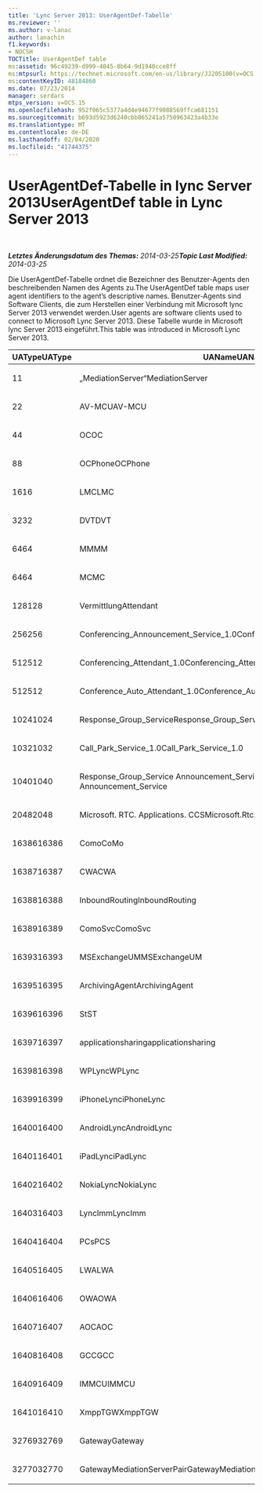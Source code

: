 ```yaml
---
title: 'Lync Server 2013: UserAgentDef-Tabelle'
ms.reviewer: ''
ms.author: v-lanac
author: lanachin
f1.keywords:
- NOCSH
TOCTitle: UserAgentDef table
ms:assetid: 96c49239-d999-4045-8b64-9d1940cce8ff
ms:mtpsurl: https://technet.microsoft.com/en-us/library/JJ205100(v=OCS.15)
ms:contentKeyID: 48184860
ms.date: 07/23/2014
manager: serdars
mtps_version: v=OCS.15
ms.openlocfilehash: 952f065c5377a4d4e94677f9088569ffca681151
ms.sourcegitcommit: b693d5923d6240cbb865241a5750963423a4b33e
ms.translationtype: MT
ms.contentlocale: de-DE
ms.lasthandoff: 02/04/2020
ms.locfileid: "41744375"
---
```

<div data-xmlns="http://www.w3.org/1999/xhtml">

<div class="topic" data-xmlns="http://www.w3.org/1999/xhtml" data-msxsl="urn:schemas-microsoft-com:xslt" data-cs="http://msdn.microsoft.com/en-us/">

<div data-asp="http://msdn2.microsoft.com/asp">

# <a name="useragentdef-table-in-lync-server-2013"></a><span data-ttu-id="ee40a-102">UserAgentDef-Tabelle in lync Server 2013</span><span class="sxs-lookup"><span data-stu-id="ee40a-102">UserAgentDef table in Lync Server 2013</span></span>

</div>

<div id="mainSection">

<div id="mainBody">

<span> </span>

<span data-ttu-id="ee40a-103">_**Letztes Änderungsdatum des Themas:** 2014-03-25_</span><span class="sxs-lookup"><span data-stu-id="ee40a-103">_**Topic Last Modified:** 2014-03-25_</span></span>

<span data-ttu-id="ee40a-104">Die UserAgentDef-Tabelle ordnet die Bezeichner des Benutzer-Agents den beschreibenden Namen des Agents zu.</span><span class="sxs-lookup"><span data-stu-id="ee40a-104">The UserAgentDef table maps user agent identifiers to the agent’s descriptive names.</span></span> <span data-ttu-id="ee40a-105">Benutzer-Agents sind Software Clients, die zum Herstellen einer Verbindung mit Microsoft lync Server 2013 verwendet werden.</span><span class="sxs-lookup"><span data-stu-id="ee40a-105">User agents are software clients used to connect to Microsoft Lync Server 2013.</span></span> <span data-ttu-id="ee40a-106">Diese Tabelle wurde in Microsoft lync Server 2013 eingeführt.</span><span class="sxs-lookup"><span data-stu-id="ee40a-106">This table was introduced in Microsoft Lync Server 2013.</span></span>


<table>
<colgroup>
<col style="width: 33%" />
<col style="width: 33%" />
<col style="width: 33%" />
</colgroup>
<thead>
<tr class="header">
<th><span data-ttu-id="ee40a-107">UAType</span><span class="sxs-lookup"><span data-stu-id="ee40a-107">UAType</span></span></th>
<th><span data-ttu-id="ee40a-108">UAName</span><span class="sxs-lookup"><span data-stu-id="ee40a-108">UAName</span></span></th>
<th><span data-ttu-id="ee40a-109">UACategory</span><span class="sxs-lookup"><span data-stu-id="ee40a-109">UACategory</span></span></th>
</tr>
</thead>
<tbody>
<tr class="odd">
<td><p><span data-ttu-id="ee40a-110">1</span><span class="sxs-lookup"><span data-stu-id="ee40a-110">1</span></span></p></td>
<td><p><span data-ttu-id="ee40a-111">„MediationServer“</span><span class="sxs-lookup"><span data-stu-id="ee40a-111">MediationServer</span></span></p></td>
<td><p><span data-ttu-id="ee40a-112">„MediationServer“</span><span class="sxs-lookup"><span data-stu-id="ee40a-112">MediationServer</span></span></p></td>
</tr>
<tr class="even">
<td><p><span data-ttu-id="ee40a-113">2</span><span class="sxs-lookup"><span data-stu-id="ee40a-113">2</span></span></p></td>
<td><p><span data-ttu-id="ee40a-114">AV-MCU</span><span class="sxs-lookup"><span data-stu-id="ee40a-114">AV-MCU</span></span></p></td>
<td><p><span data-ttu-id="ee40a-115">AV-MCU</span><span class="sxs-lookup"><span data-stu-id="ee40a-115">AV-MCU</span></span></p></td>
</tr>
<tr class="odd">
<td><p><span data-ttu-id="ee40a-116">4</span><span class="sxs-lookup"><span data-stu-id="ee40a-116">4</span></span></p></td>
<td><p><span data-ttu-id="ee40a-117">OC</span><span class="sxs-lookup"><span data-stu-id="ee40a-117">OC</span></span></p></td>
<td><p><span data-ttu-id="ee40a-118">OC</span><span class="sxs-lookup"><span data-stu-id="ee40a-118">OC</span></span></p></td>
</tr>
<tr class="even">
<td><p><span data-ttu-id="ee40a-119">8</span><span class="sxs-lookup"><span data-stu-id="ee40a-119">8</span></span></p></td>
<td><p><span data-ttu-id="ee40a-120">OCPhone</span><span class="sxs-lookup"><span data-stu-id="ee40a-120">OCPhone</span></span></p></td>
<td><p><span data-ttu-id="ee40a-121">OCPhone</span><span class="sxs-lookup"><span data-stu-id="ee40a-121">OCPhone</span></span></p></td>
</tr>
<tr class="odd">
<td><p><span data-ttu-id="ee40a-122">16</span><span class="sxs-lookup"><span data-stu-id="ee40a-122">16</span></span></p></td>
<td><p><span data-ttu-id="ee40a-123">LMC</span><span class="sxs-lookup"><span data-stu-id="ee40a-123">LMC</span></span></p></td>
<td><p><span data-ttu-id="ee40a-124">LMC</span><span class="sxs-lookup"><span data-stu-id="ee40a-124">LMC</span></span></p></td>
</tr>
<tr class="even">
<td><p><span data-ttu-id="ee40a-125">32</span><span class="sxs-lookup"><span data-stu-id="ee40a-125">32</span></span></p></td>
<td><p><span data-ttu-id="ee40a-126">DVT</span><span class="sxs-lookup"><span data-stu-id="ee40a-126">DVT</span></span></p></td>
<td><p><span data-ttu-id="ee40a-127">DVT</span><span class="sxs-lookup"><span data-stu-id="ee40a-127">DVT</span></span></p></td>
</tr>
<tr class="odd">
<td><p><span data-ttu-id="ee40a-128">64</span><span class="sxs-lookup"><span data-stu-id="ee40a-128">64</span></span></p></td>
<td><p><span data-ttu-id="ee40a-129">MM</span><span class="sxs-lookup"><span data-stu-id="ee40a-129">MM</span></span></p></td>
<td><p><span data-ttu-id="ee40a-130">MM</span><span class="sxs-lookup"><span data-stu-id="ee40a-130">MM</span></span></p></td>
</tr>
<tr class="even">
<td><p><span data-ttu-id="ee40a-131">64</span><span class="sxs-lookup"><span data-stu-id="ee40a-131">64</span></span></p></td>
<td><p><span data-ttu-id="ee40a-132">MC</span><span class="sxs-lookup"><span data-stu-id="ee40a-132">MC</span></span></p></td>
<td><p><span data-ttu-id="ee40a-133">MM</span><span class="sxs-lookup"><span data-stu-id="ee40a-133">MM</span></span></p></td>
</tr>
<tr class="odd">
<td><p><span data-ttu-id="ee40a-134">128</span><span class="sxs-lookup"><span data-stu-id="ee40a-134">128</span></span></p></td>
<td><p><span data-ttu-id="ee40a-135">Vermittlung</span><span class="sxs-lookup"><span data-stu-id="ee40a-135">Attendant</span></span></p></td>
<td><p><span data-ttu-id="ee40a-136">Vermittlung</span><span class="sxs-lookup"><span data-stu-id="ee40a-136">Attendant</span></span></p></td>
</tr>
<tr class="even">
<td><p><span data-ttu-id="ee40a-137">256</span><span class="sxs-lookup"><span data-stu-id="ee40a-137">256</span></span></p></td>
<td><p><span data-ttu-id="ee40a-138">Conferencing_Announcement_Service_1.0</span><span class="sxs-lookup"><span data-stu-id="ee40a-138">Conferencing_Announcement_Service_1.0</span></span></p></td>
<td><p><span data-ttu-id="ee40a-139">CAS</span><span class="sxs-lookup"><span data-stu-id="ee40a-139">CAS</span></span></p></td>
</tr>
<tr class="odd">
<td><p><span data-ttu-id="ee40a-140">512</span><span class="sxs-lookup"><span data-stu-id="ee40a-140">512</span></span></p></td>
<td><p><span data-ttu-id="ee40a-141">Conferencing_Attendant_1.0</span><span class="sxs-lookup"><span data-stu-id="ee40a-141">Conferencing_Attendant_1.0</span></span></p></td>
<td><p><span data-ttu-id="ee40a-142">CAA</span><span class="sxs-lookup"><span data-stu-id="ee40a-142">CAA</span></span></p></td>
</tr>
<tr class="even">
<td><p><span data-ttu-id="ee40a-143">512</span><span class="sxs-lookup"><span data-stu-id="ee40a-143">512</span></span></p></td>
<td><p><span data-ttu-id="ee40a-144">Conference_Auto_Attendant_1.0</span><span class="sxs-lookup"><span data-stu-id="ee40a-144">Conference_Auto_Attendant_1.0</span></span></p></td>
<td><p><span data-ttu-id="ee40a-145">CAA</span><span class="sxs-lookup"><span data-stu-id="ee40a-145">CAA</span></span></p></td>
</tr>
<tr class="odd">
<td><p><span data-ttu-id="ee40a-146">1024</span><span class="sxs-lookup"><span data-stu-id="ee40a-146">1024</span></span></p></td>
<td><p><span data-ttu-id="ee40a-147">Response_Group_Service</span><span class="sxs-lookup"><span data-stu-id="ee40a-147">Response_Group_Service</span></span></p></td>
<td><p><span data-ttu-id="ee40a-148">RGS</span><span class="sxs-lookup"><span data-stu-id="ee40a-148">RGS</span></span></p></td>
</tr>
<tr class="even">
<td><p><span data-ttu-id="ee40a-149">1032</span><span class="sxs-lookup"><span data-stu-id="ee40a-149">1032</span></span></p></td>
<td><p><span data-ttu-id="ee40a-150">Call_Park_Service_1.0</span><span class="sxs-lookup"><span data-stu-id="ee40a-150">Call_Park_Service_1.0</span></span></p></td>
<td><p><span data-ttu-id="ee40a-151">CPS</span><span class="sxs-lookup"><span data-stu-id="ee40a-151">CPS</span></span></p></td>
</tr>
<tr class="odd">
<td><p><span data-ttu-id="ee40a-152">1040</span><span class="sxs-lookup"><span data-stu-id="ee40a-152">1040</span></span></p></td>
<td><p><span data-ttu-id="ee40a-153">Response_Group_Service Announcement_Service</span><span class="sxs-lookup"><span data-stu-id="ee40a-153">Response_Group_Service Announcement_Service</span></span></p></td>
<td><p><span data-ttu-id="ee40a-154">Als</span><span class="sxs-lookup"><span data-stu-id="ee40a-154">AS</span></span></p></td>
</tr>
<tr class="even">
<td><p><span data-ttu-id="ee40a-155">2048</span><span class="sxs-lookup"><span data-stu-id="ee40a-155">2048</span></span></p></td>
<td><p><span data-ttu-id="ee40a-156">Microsoft. RTC. Applications. CCS</span><span class="sxs-lookup"><span data-stu-id="ee40a-156">Microsoft.Rtc.Applications.Ccs</span></span></p></td>
<td><p><span data-ttu-id="ee40a-157">CCS</span><span class="sxs-lookup"><span data-stu-id="ee40a-157">CCS</span></span></p></td>
</tr>
<tr class="odd">
<td><p><span data-ttu-id="ee40a-158">16386</span><span class="sxs-lookup"><span data-stu-id="ee40a-158">16386</span></span></p></td>
<td><p><span data-ttu-id="ee40a-159">Como</span><span class="sxs-lookup"><span data-stu-id="ee40a-159">CoMo</span></span></p></td>
<td><p><span data-ttu-id="ee40a-160">Como</span><span class="sxs-lookup"><span data-stu-id="ee40a-160">CoMo</span></span></p></td>
</tr>
<tr class="even">
<td><p><span data-ttu-id="ee40a-161">16387</span><span class="sxs-lookup"><span data-stu-id="ee40a-161">16387</span></span></p></td>
<td><p><span data-ttu-id="ee40a-162">CWA</span><span class="sxs-lookup"><span data-stu-id="ee40a-162">CWA</span></span></p></td>
<td><p><span data-ttu-id="ee40a-163">CWA</span><span class="sxs-lookup"><span data-stu-id="ee40a-163">CWA</span></span></p></td>
</tr>
<tr class="odd">
<td><p><span data-ttu-id="ee40a-164">16388</span><span class="sxs-lookup"><span data-stu-id="ee40a-164">16388</span></span></p></td>
<td><p><span data-ttu-id="ee40a-165">InboundRouting</span><span class="sxs-lookup"><span data-stu-id="ee40a-165">InboundRouting</span></span></p></td>
<td><p><span data-ttu-id="ee40a-166">InboundRouting</span><span class="sxs-lookup"><span data-stu-id="ee40a-166">InboundRouting</span></span></p></td>
</tr>
<tr class="even">
<td><p><span data-ttu-id="ee40a-167">16389</span><span class="sxs-lookup"><span data-stu-id="ee40a-167">16389</span></span></p></td>
<td><p><span data-ttu-id="ee40a-168">ComoSvc</span><span class="sxs-lookup"><span data-stu-id="ee40a-168">ComoSvc</span></span></p></td>
<td><p><span data-ttu-id="ee40a-169">ComoSvc</span><span class="sxs-lookup"><span data-stu-id="ee40a-169">ComoSvc</span></span></p></td>
</tr>
<tr class="odd">
<td><p><span data-ttu-id="ee40a-170">16393</span><span class="sxs-lookup"><span data-stu-id="ee40a-170">16393</span></span></p></td>
<td><p><span data-ttu-id="ee40a-171">MSExchangeUM</span><span class="sxs-lookup"><span data-stu-id="ee40a-171">MSExchangeUM</span></span></p></td>
<td><p><span data-ttu-id="ee40a-172">ExUM</span><span class="sxs-lookup"><span data-stu-id="ee40a-172">ExUM</span></span></p></td>
</tr>
<tr class="even">
<td><p><span data-ttu-id="ee40a-173">16395</span><span class="sxs-lookup"><span data-stu-id="ee40a-173">16395</span></span></p></td>
<td><p><span data-ttu-id="ee40a-174">ArchivingAgent</span><span class="sxs-lookup"><span data-stu-id="ee40a-174">ArchivingAgent</span></span></p></td>
<td><p><span data-ttu-id="ee40a-175">ARCHAGENT</span><span class="sxs-lookup"><span data-stu-id="ee40a-175">ARCHAGENT</span></span></p></td>
</tr>
<tr class="odd">
<td><p><span data-ttu-id="ee40a-176">16396</span><span class="sxs-lookup"><span data-stu-id="ee40a-176">16396</span></span></p></td>
<td><p><span data-ttu-id="ee40a-177">St</span><span class="sxs-lookup"><span data-stu-id="ee40a-177">ST</span></span></p></td>
<td><p><span data-ttu-id="ee40a-178">St</span><span class="sxs-lookup"><span data-stu-id="ee40a-178">ST</span></span></p></td>
</tr>
<tr class="even">
<td><p><span data-ttu-id="ee40a-179">16397</span><span class="sxs-lookup"><span data-stu-id="ee40a-179">16397</span></span></p></td>
<td><p><span data-ttu-id="ee40a-180">applicationsharing</span><span class="sxs-lookup"><span data-stu-id="ee40a-180">applicationsharing</span></span></p></td>
<td><p><span data-ttu-id="ee40a-181">ASMCU</span><span class="sxs-lookup"><span data-stu-id="ee40a-181">ASMCU</span></span></p></td>
</tr>
<tr class="odd">
<td><p><span data-ttu-id="ee40a-182">16398</span><span class="sxs-lookup"><span data-stu-id="ee40a-182">16398</span></span></p></td>
<td><p><span data-ttu-id="ee40a-183">WPLync</span><span class="sxs-lookup"><span data-stu-id="ee40a-183">WPLync</span></span></p></td>
<td><p><span data-ttu-id="ee40a-184">WPLync</span><span class="sxs-lookup"><span data-stu-id="ee40a-184">WPLync</span></span></p></td>
</tr>
<tr class="even">
<td><p><span data-ttu-id="ee40a-185">16399</span><span class="sxs-lookup"><span data-stu-id="ee40a-185">16399</span></span></p></td>
<td><p><span data-ttu-id="ee40a-186">iPhoneLync</span><span class="sxs-lookup"><span data-stu-id="ee40a-186">iPhoneLync</span></span></p></td>
<td><p><span data-ttu-id="ee40a-187">iPhoneLync</span><span class="sxs-lookup"><span data-stu-id="ee40a-187">iPhoneLync</span></span></p></td>
</tr>
<tr class="odd">
<td><p><span data-ttu-id="ee40a-188">16400</span><span class="sxs-lookup"><span data-stu-id="ee40a-188">16400</span></span></p></td>
<td><p><span data-ttu-id="ee40a-189">AndroidLync</span><span class="sxs-lookup"><span data-stu-id="ee40a-189">AndroidLync</span></span></p></td>
<td><p><span data-ttu-id="ee40a-190">AndroidLync</span><span class="sxs-lookup"><span data-stu-id="ee40a-190">AndroidLync</span></span></p></td>
</tr>
<tr class="even">
<td><p><span data-ttu-id="ee40a-191">16401</span><span class="sxs-lookup"><span data-stu-id="ee40a-191">16401</span></span></p></td>
<td><p><span data-ttu-id="ee40a-192">iPadLync</span><span class="sxs-lookup"><span data-stu-id="ee40a-192">iPadLync</span></span></p></td>
<td><p><span data-ttu-id="ee40a-193">iPadLync</span><span class="sxs-lookup"><span data-stu-id="ee40a-193">iPadLync</span></span></p></td>
</tr>
<tr class="odd">
<td><p><span data-ttu-id="ee40a-194">16402</span><span class="sxs-lookup"><span data-stu-id="ee40a-194">16402</span></span></p></td>
<td><p><span data-ttu-id="ee40a-195">NokiaLync</span><span class="sxs-lookup"><span data-stu-id="ee40a-195">NokiaLync</span></span></p></td>
<td><p><span data-ttu-id="ee40a-196">NokiaLync</span><span class="sxs-lookup"><span data-stu-id="ee40a-196">NokiaLync</span></span></p></td>
</tr>
<tr class="even">
<td><p><span data-ttu-id="ee40a-197">16403</span><span class="sxs-lookup"><span data-stu-id="ee40a-197">16403</span></span></p></td>
<td><p><span data-ttu-id="ee40a-198">LyncImm</span><span class="sxs-lookup"><span data-stu-id="ee40a-198">LyncImm</span></span></p></td>
<td><p><span data-ttu-id="ee40a-199">LyncImm</span><span class="sxs-lookup"><span data-stu-id="ee40a-199">LyncImm</span></span></p></td>
</tr>
<tr class="odd">
<td><p><span data-ttu-id="ee40a-200">16404</span><span class="sxs-lookup"><span data-stu-id="ee40a-200">16404</span></span></p></td>
<td><p><span data-ttu-id="ee40a-201">PCs</span><span class="sxs-lookup"><span data-stu-id="ee40a-201">PCS</span></span></p></td>
<td><p><span data-ttu-id="ee40a-202">PCs</span><span class="sxs-lookup"><span data-stu-id="ee40a-202">PCS</span></span></p></td>
</tr>
<tr class="even">
<td><p><span data-ttu-id="ee40a-203">16405</span><span class="sxs-lookup"><span data-stu-id="ee40a-203">16405</span></span></p></td>
<td><p><span data-ttu-id="ee40a-204">LWA</span><span class="sxs-lookup"><span data-stu-id="ee40a-204">LWA</span></span></p></td>
<td><p><span data-ttu-id="ee40a-205">LWA</span><span class="sxs-lookup"><span data-stu-id="ee40a-205">LWA</span></span></p></td>
</tr>
<tr class="odd">
<td><p><span data-ttu-id="ee40a-206">16406</span><span class="sxs-lookup"><span data-stu-id="ee40a-206">16406</span></span></p></td>
<td><p><span data-ttu-id="ee40a-207">OWA</span><span class="sxs-lookup"><span data-stu-id="ee40a-207">OWA</span></span></p></td>
<td><p><span data-ttu-id="ee40a-208">OWA</span><span class="sxs-lookup"><span data-stu-id="ee40a-208">OWA</span></span></p></td>
</tr>
<tr class="even">
<td><p><span data-ttu-id="ee40a-209">16407</span><span class="sxs-lookup"><span data-stu-id="ee40a-209">16407</span></span></p></td>
<td><p><span data-ttu-id="ee40a-210">AOC</span><span class="sxs-lookup"><span data-stu-id="ee40a-210">AOC</span></span></p></td>
<td><p><span data-ttu-id="ee40a-211">AOC</span><span class="sxs-lookup"><span data-stu-id="ee40a-211">AOC</span></span></p></td>
</tr>
<tr class="odd">
<td><p><span data-ttu-id="ee40a-212">16408</span><span class="sxs-lookup"><span data-stu-id="ee40a-212">16408</span></span></p></td>
<td><p><span data-ttu-id="ee40a-213">GCC</span><span class="sxs-lookup"><span data-stu-id="ee40a-213">GCC</span></span></p></td>
<td><p><span data-ttu-id="ee40a-214">GCC</span><span class="sxs-lookup"><span data-stu-id="ee40a-214">GCC</span></span></p></td>
</tr>
<tr class="even">
<td><p><span data-ttu-id="ee40a-215">16409</span><span class="sxs-lookup"><span data-stu-id="ee40a-215">16409</span></span></p></td>
<td><p><span data-ttu-id="ee40a-216">IMMCU</span><span class="sxs-lookup"><span data-stu-id="ee40a-216">IMMCU</span></span></p></td>
<td><p><span data-ttu-id="ee40a-217">IMMCU</span><span class="sxs-lookup"><span data-stu-id="ee40a-217">IMMCU</span></span></p></td>
</tr>
<tr class="odd">
<td><p><span data-ttu-id="ee40a-218">16410</span><span class="sxs-lookup"><span data-stu-id="ee40a-218">16410</span></span></p></td>
<td><p><span data-ttu-id="ee40a-219">XmppTGW</span><span class="sxs-lookup"><span data-stu-id="ee40a-219">XmppTGW</span></span></p></td>
<td><p><span data-ttu-id="ee40a-220">XmppGateway</span><span class="sxs-lookup"><span data-stu-id="ee40a-220">XmppGateway</span></span></p></td>
</tr>
<tr class="even">
<td><p><span data-ttu-id="ee40a-221">32769</span><span class="sxs-lookup"><span data-stu-id="ee40a-221">32769</span></span></p></td>
<td><p><span data-ttu-id="ee40a-222">Gateway</span><span class="sxs-lookup"><span data-stu-id="ee40a-222">Gateway</span></span></p></td>
<td><p><span data-ttu-id="ee40a-223">Gateway</span><span class="sxs-lookup"><span data-stu-id="ee40a-223">Gateway</span></span></p></td>
</tr>
<tr class="odd">
<td><p><span data-ttu-id="ee40a-224">32770</span><span class="sxs-lookup"><span data-stu-id="ee40a-224">32770</span></span></p></td>
<td><p><span data-ttu-id="ee40a-225">GatewayMediationServerPair</span><span class="sxs-lookup"><span data-stu-id="ee40a-225">GatewayMediationServerPair</span></span></p></td>
<td><p><span data-ttu-id="ee40a-226">GatewayMediationServerPair</span><span class="sxs-lookup"><span data-stu-id="ee40a-226">GatewayMediationServerPair</span></span></p></td>
</tr>
</tbody>
</table>


</div>

<span> </span>

</div>

</div>

</div>

